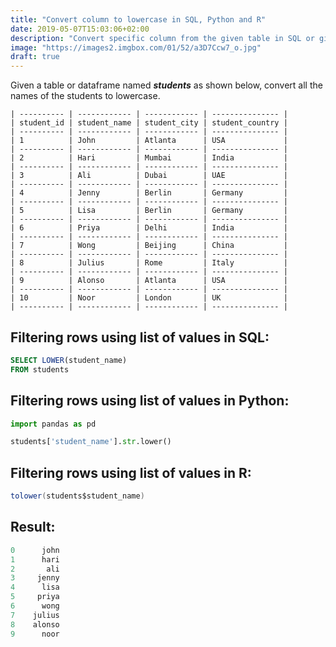 ```yaml
---
title: "Convert column to lowercase in SQL, Python and R"
date: 2019-05-07T15:03:06+02:00
description: "Convert specific column from the given table in SQL or given dataframe in Python or R to lowercase."
image: "https://images2.imgbox.com/01/52/a3D7Ccw7_o.jpg"
draft: true
---
```


Given a table or dataframe named *__students__* as shown below, convert all the names of the students to lowercase.

```
| ---------- | ------------ | ------------ | --------------- |
| student_id | student_name | student_city | student_country |
| ---------- | ------------ | ------------ | --------------- |
| 1          | John         | Atlanta      | USA             |
| ---------- | ------------ | ------------ | --------------- |
| 2          | Hari         | Mumbai       | India           |
| ---------- | ------------ | ------------ | --------------- |
| 3          | Ali          | Dubai        | UAE             |
| ---------- | ------------ | ------------ | --------------- |
| 4          | Jenny        | Berlin       | Germany         |
| ---------- | ------------ | ------------ | --------------- |
| 5          | Lisa         | Berlin       | Germany         |
| ---------- | ------------ | ------------ | --------------- |
| 6          | Priya        | Delhi        | India           |
| ---------- | ------------ | ------------ | --------------- |
| 7          | Wong         | Beijing      | China           |
| ---------- | ------------ | ------------ | --------------- |
| 8          | Julius       | Rome         | Italy           |
| ---------- | ------------ | ------------ | --------------- |
| 9          | Alonso       | Atlanta      | USA             |
| ---------- | ------------ | ------------ | --------------- |
| 10         | Noor         | London       | UK              |
| ---------- | ------------ | ------------ | --------------- |
```

## Filtering rows using list of values in SQL:

```SQL
SELECT LOWER(student_name)
FROM students
```

## Filtering rows using list of values in Python:

```Python
import pandas as pd

students['student_name'].str.lower()
```

## Filtering rows using list of values in R:

```Java
tolower(students$student_name)
```

## Result:

```C
0      john
1      hari
2       ali
3     jenny
4      lisa
5     priya
6      wong
7    julius
8    alonso
9      noor
```